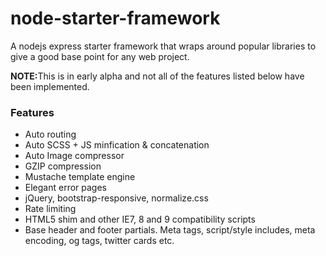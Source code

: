 # node-starter-framework
A nodejs express starter framework that wraps around popular libraries to give a good base point for any web project. 
<p><Strong>NOTE:</strong>This is in early alpha and not all of the features listed below have been implemented.</p>

<h3>Features</h3>
<ul>
  <li>Auto routing</li>
  <li>Auto SCSS + JS minfication & concatenation</li>
  <li>Auto Image compressor</li>
  <li>GZIP compression</li>
  <li>Mustache template engine</li>
  <li>Elegant error pages</li>
  <li>jQuery, bootstrap-responsive, normalize.css</li>
  <li>Rate limiting</li>
  <li>HTML5 shim and other IE7, 8 and 9 compatibility scripts</li>
  <li>Base header and footer partials. Meta tags, script/style includes, meta encoding, og tags, twitter cards etc.</li>
  
</ul>
